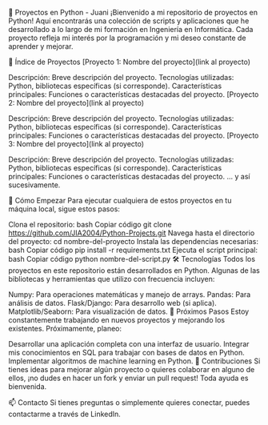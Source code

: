 🐍 Proyectos en Python - Juani
¡Bienvenido a mi repositorio de proyectos en Python! Aquí encontrarás una colección de scripts y aplicaciones que he desarrollado a lo largo de mi formación en Ingeniería en Informática. Cada proyecto refleja mi interés por la programación y mi deseo constante de aprender y mejorar.

📂 Índice de Proyectos
[Proyecto 1: Nombre del proyecto](link al proyecto)

Descripción: Breve descripción del proyecto.
Tecnologías utilizadas: Python, bibliotecas específicas (si corresponde).
Características principales: Funciones o características destacadas del proyecto.
[Proyecto 2: Nombre del proyecto](link al proyecto)

Descripción: Breve descripción del proyecto.
Tecnologías utilizadas: Python, bibliotecas específicas (si corresponde).
Características principales: Funciones o características destacadas del proyecto.
[Proyecto 3: Nombre del proyecto](link al proyecto)

Descripción: Breve descripción del proyecto.
Tecnologías utilizadas: Python, bibliotecas específicas (si corresponde).
Características principales: Funciones o características destacadas del proyecto.
... y así sucesivamente.

🚀 Cómo Empezar
Para ejecutar cualquiera de estos proyectos en tu máquina local, sigue estos pasos:

Clona el repositorio:
bash
Copiar código
git clone https://github.com/JIA2004/Python-Projects.git
Navega hasta el directorio del proyecto:
cd nombre-del-proyecto
Instala las dependencias necesarias:
bash
Copiar código
pip install -r requirements.txt
Ejecuta el script principal:
bash
Copiar código
python nombre-del-script.py
🛠️ Tecnologías
Todos los proyectos en este repositorio están desarrollados en Python. Algunas de las bibliotecas y herramientas que utilizo con frecuencia incluyen:

Numpy: Para operaciones matemáticas y manejo de arrays.
Pandas: Para análisis de datos.
Flask/Django: Para desarrollo web (si aplica).
Matplotlib/Seaborn: Para visualización de datos.
🌱 Próximos Pasos
Estoy constantemente trabajando en nuevos proyectos y mejorando los existentes. Próximamente, planeo:

Desarrollar una aplicación completa con una interfaz de usuario.
Integrar mis conocimientos en SQL para trabajar con bases de datos en Python.
Implementar algoritmos de machine learning en Python.
🤝 Contribuciones
Si tienes ideas para mejorar algún proyecto o quieres colaborar en alguno de ellos, ¡no dudes en hacer un fork y enviar un pull request! Toda ayuda es bienvenida.

📫 Contacto
Si tienes preguntas o simplemente quieres conectar, puedes contactarme a través de LinkedIn.